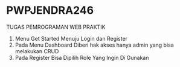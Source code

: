 # PWPJENDRA246
TUGAS PEMROGRAMAN WEB PRAKTIK
1. Menu Get Started Menuju Login dan Register
2. Pada Menu Dashboard Diberi hak akses hanya admin yang bisa melakukan CRUD
3. Pada Register Bisa Dipilih Role Yang Ingin Di Gunakan